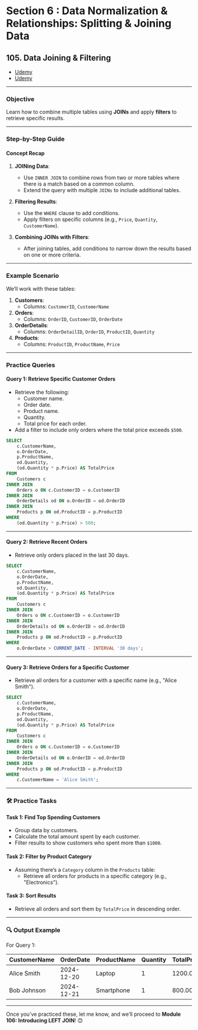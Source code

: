 # Section 6 : Data Normalization & Relationships: Splitting & Joining Data

## **105. Data Joining & Filtering**

- [Udemy](https://www.udemy.com/course/sql-the-complete-developers-guide-mysql-postgresql/learn/lecture/28877130#overview)
- [Udemy]()

---

### **Objective**

Learn how to combine multiple tables using **JOINs** and apply **filters** to retrieve specific results.

---

### **Step-by-Step Guide**

#### **Concept Recap**

1. **JOINing Data**:

   - Use `INNER JOIN` to combine rows from two or more tables where there is a match based on a common column.
   - Extend the query with multiple `JOINs` to include additional tables.

2. **Filtering Results**:

   - Use the `WHERE` clause to add conditions.
   - Apply filters on specific columns (e.g., `Price`, `Quantity`, `CustomerName`).

3. **Combining JOINs with Filters**:
   - After joining tables, add conditions to narrow down the results based on one or more criteria.

---

### **Example Scenario**

We’ll work with these tables:

1. **Customers**:
   - Columns: `CustomerID`, `CustomerName`
2. **Orders**:
   - Columns: `OrderID`, `CustomerID`, `OrderDate`
3. **OrderDetails**:
   - Columns: `OrderDetailID`, `OrderID`, `ProductID`, `Quantity`
4. **Products**:
   - Columns: `ProductID`, `ProductName`, `Price`

---

### **Practice Queries**

#### **Query 1: Retrieve Specific Customer Orders**

- Retrieve the following:
  - Customer name.
  - Order date.
  - Product name.
  - Quantity.
  - Total price for each order.
- Add a filter to include only orders where the total price exceeds `$500`.

```sql
SELECT
    c.CustomerName,
    o.OrderDate,
    p.ProductName,
    od.Quantity,
    (od.Quantity * p.Price) AS TotalPrice
FROM
    Customers c
INNER JOIN
    Orders o ON c.CustomerID = o.CustomerID
INNER JOIN
    OrderDetails od ON o.OrderID = od.OrderID
INNER JOIN
    Products p ON od.ProductID = p.ProductID
WHERE
    (od.Quantity * p.Price) > 500;
```

---

#### **Query 2: Retrieve Recent Orders**

- Retrieve only orders placed in the last 30 days.

```sql
SELECT
    c.CustomerName,
    o.OrderDate,
    p.ProductName,
    od.Quantity,
    (od.Quantity * p.Price) AS TotalPrice
FROM
    Customers c
INNER JOIN
    Orders o ON c.CustomerID = o.CustomerID
INNER JOIN
    OrderDetails od ON o.OrderID = od.OrderID
INNER JOIN
    Products p ON od.ProductID = p.ProductID
WHERE
    o.OrderDate > CURRENT_DATE - INTERVAL '30 days';
```

---

#### **Query 3: Retrieve Orders for a Specific Customer**

- Retrieve all orders for a customer with a specific name (e.g., "Alice Smith").

```sql
SELECT
    c.CustomerName,
    o.OrderDate,
    p.ProductName,
    od.Quantity,
    (od.Quantity * p.Price) AS TotalPrice
FROM
    Customers c
INNER JOIN
    Orders o ON c.CustomerID = o.CustomerID
INNER JOIN
    OrderDetails od ON o.OrderID = od.OrderID
INNER JOIN
    Products p ON od.ProductID = p.ProductID
WHERE
    c.CustomerName = 'Alice Smith';
```

---

### 🛠️ **Practice Tasks**

#### **Task 1: Find Top Spending Customers**

- Group data by customers.
- Calculate the total amount spent by each customer.
- Filter results to show customers who spent more than `$1000`.

#### **Task 2: Filter by Product Category**

- Assuming there’s a `Category` column in the `Products` table:
  - Retrieve all orders for products in a specific category (e.g., "Electronics").

#### **Task 3: Sort Results**

- Retrieve all orders and sort them by `TotalPrice` in descending order.

---

### 🔍 **Output Example**

For Query 1:

| CustomerName | OrderDate  | ProductName | Quantity | TotalPrice |
| ------------ | ---------- | ----------- | -------- | ---------- |
| Alice Smith  | 2024-12-20 | Laptop      | 1        | 1200.00    |
| Bob Johnson  | 2024-12-21 | Smartphone  | 1        | 800.00     |

---

Once you’ve practiced these, let me know, and we’ll proceed to **Module 106: Introducing LEFT JOIN**! 😊
